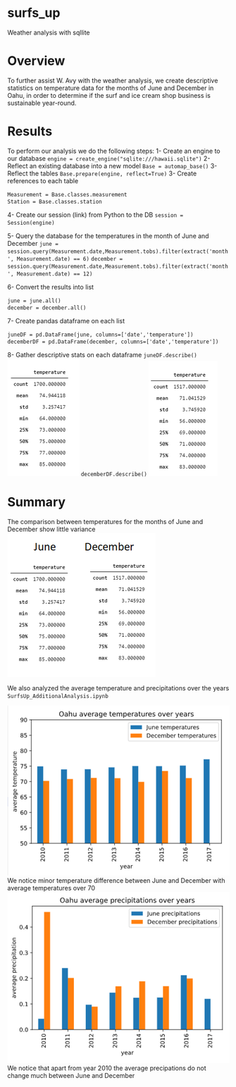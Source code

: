 # surfs_up
Weather analysis with sqllite
# Overview
To further assist W. Avy with the weather analysis, we create descriptive statistics on temperature data for the months of June and December in Oahu, in order to determine if the surf and ice cream shop business is sustainable year-round.

# Results
To perform our analysis we do the following steps:
1- Create an engine to our database
`engine = create_engine("sqlite:///hawaii.sqlite")`
2- Reflect an existing database into a new model
`Base = automap_base()`
3- Reflect the tables
`Base.prepare(engine, reflect=True)`
3- Create references to each table
```
Measurement = Base.classes.measurement
Station = Base.classes.station
```
4- Create our session (link) from Python to the DB
`session = Session(engine)`

5- Query the database for the temperatures in the month of June and December
`june = session.query(Measurement.date,Measurement.tobs).filter(extract('month', Measurement.date) == 6)`
`december = session.query(Measurement.date,Measurement.tobs).filter(extract('month', Measurement.date) == 12)`

6- Convert the results into list
```
june = june.all()
december = december.all()
```
7- Create pandas dataframe on each list
```
juneDF = pd.DataFrame(june, columns=['date','temperature'])
decemberDF = pd.DataFrame(december, columns=['date','temperature'])
```
8- Gather descriptive stats on each dataframe
`juneDF.describe()`
![temperature statistics for the month of June](Resources/june_temp_stats_AllStations.png)
`decemberDF.describe()`
![temperature statistics for the month of June](Resources/december_temp_stats_AllStations.png)


# Summary
The comparison between temperatures for the months of June and December show little variance
![June and december temperatures](Resources/June_and_december_temp_stats_AllStations.png)


We also analyzed the average temperature and precipitations over the years
`SurfsUp_AdditionalAnalysis.ipynb`

![Oahu average temperatures over years](Resources/TempOverYears.png)
We notice minor temperature difference between June and December with average temperatures over 70
![Oahu average precipitations over years](Resources/PrcpOverYears.png)
We notice that apart from year 2010 the average precipations do not change much between June and December